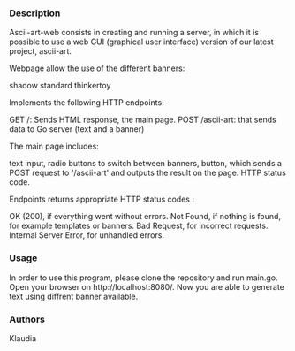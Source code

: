
### Description 

Ascii-art-web consists in creating and running a server, in which it is possible to use a web GUI (graphical user interface) version of our latest project, ascii-art.

Webpage allow the use of the different banners:

shadow
standard
thinkertoy

Implements the following HTTP endpoints:

GET /: Sends HTML response, the main page.
POST /ascii-art: that sends data to Go server (text and a banner)


The main page includes:

text input,
radio buttons to switch between banners,
button, which sends a POST request to '/ascii-art' and outputs the result on the page.
HTTP status code.


Endpoints returns appropriate HTTP status codes :

OK (200), if everything went without errors.
Not Found, if nothing is found, for example templates or banners.
Bad Request, for incorrect requests.
Internal Server Error, for unhandled errors.

### Usage 
In order to use this program, please clone the repository and run main.go. 
Open your browser on http://localhost:8080/. 
Now you are able to generate text using diffrent banner available. 


### Authors 
Klaudia 
